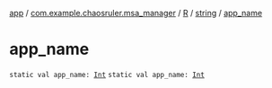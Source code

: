 [app](../../../index.md) / [com.example.chaosruler.msa_manager](../../index.md) / [R](../index.md) / [string](index.md) / [app_name](.)

# app_name

`static val app_name: `[`Int`](https://kotlinlang.org/api/latest/jvm/stdlib/kotlin/-int/index.html)
`static val app_name: `[`Int`](https://kotlinlang.org/api/latest/jvm/stdlib/kotlin/-int/index.html)